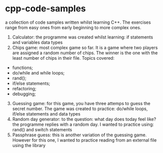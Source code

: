 # cpp-code-samples

a collection of code samples written whilst learning C++.
The exercises range from easy ones from early beginning to more complex ones.

1. Calculator: the programme was created whilst learning: if statements and variables data types
2. Chips game: most complex game so far. It is a game where two players are assigned a random number of chips. The winner is the one with the least number
of chips in their file. Topics covered:
- functions;
- do/while and while loops;
- rand();
- if/else statements;
- refactoring;
- debugging;
3. Guessing game: for this game, you have three attemps to guess the secret number. The game was created to practice: do/while loops, if/else statements 
and data types
4. Random day generator: to the question: what day does today feel like? the programme replies with a random day. I wanted to practice using: rand() and
switch statements
5. Passphrase guess: this is another variation of the guessing game. However for this one, I wanted to practice reading from an external file using the <fstream> 
library
